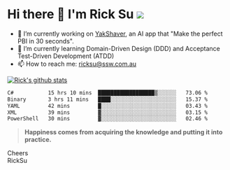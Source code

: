 # Hi there 👋 I'm Rick Su ![](https://komarev.com/ghpvc/?username=ricksu978)
<!--
**ricksu978/ricksu978** is a ✨ _special_ ✨ repository because its `README.md` (this file) appears on your GitHub profile.

Here are some ideas to get you started:
-->
- 🔭 I’m currently working on [YakShaver](https://yakshaver.ai/), an AI app that "Make the perfect PBI in 30 seconds".
- 🌱 I’m currently learning Domain-Driven Design (DDD) and Acceptance Test-Driven Development (ATDD)
- 📫 How to reach me: ricksu@ssw.com.au
<!--
- 👯 I’m looking to collaborate on ...
- 🤔 I’m looking for help with ...
- 💬 Ask me about ...
-->
<!--
- 😄 Pronouns: ...
- ⚡ Fun fact: ...
-->
[![Rick's github stats](https://github-readme-stats.vercel.app/api?username=ricksu978&theme=dark)](https://github.com/ricksu978/ricksu978)

<!--START_SECTION:waka-->

```txt
C#           15 hrs 10 mins  ██████████████████▒░░░░░░   73.06 %
Binary       3 hrs 11 mins   ████░░░░░░░░░░░░░░░░░░░░░   15.37 %
YAML         42 mins         █░░░░░░░░░░░░░░░░░░░░░░░░   03.43 %
XML          39 mins         ▓░░░░░░░░░░░░░░░░░░░░░░░░   03.15 %
PowerShell   30 mins         ▓░░░░░░░░░░░░░░░░░░░░░░░░   02.46 %
```

<!--END_SECTION:waka-->

> **Happiness comes from acquiring the knowledge and putting it into practice.**

Cheers  
RickSu 
